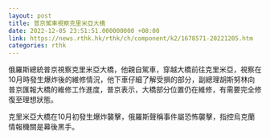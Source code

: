 ```yaml
---
layout: post
title: 普京駕車視察克里米亞大橋
date: 2022-12-05 23:51:51.000000000 +08:00
link: https://news.rthk.hk/rthk/ch/component/k2/1678571-20221205.htm
categories: rthk
---
```


俄羅斯總統普京視察克里米亞大橋，他親自駕車，穿越大橋前往克里米亞，視察在10月時發生爆炸後的維修情況，他下車仔細了解受損的部分，副總理胡斯努林向普京匯報大橋的維修工作進度，普京表示，大橋部分位置仍在維修，有需要完全修復至理想狀態。

克里米亞大橋在10月初發生爆炸襲擊，俄羅斯聲稱事件屬恐怖襲擊，指控烏克蘭情報機關是幕後黑手。
